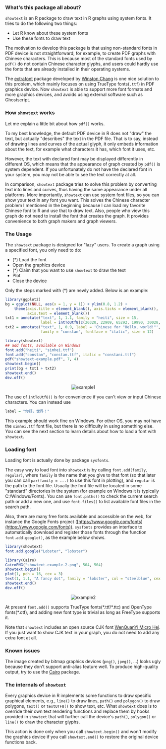 ### What's this package all about?
`showtext` is an R package to draw text in R graphs using system fonts.
It tries to do the following two things:

- Let R know about these system fonts
- Use these fonts to draw text

The motivation to develop this package is that using non-standard
fonts in PDF device is not straightforward, for example, to create PDF
graphs with Chinese characters. This is because most of the standard
fonts used by `pdf()` do not contain Chinese character glyphs, and
users could hardly use the fonts that are already installed
in their operating systems.

The [extrafont](https://github.com/wch/extrafont) package developed by
[Winston Chang](https://github.com/wch) is one nice solution to this problem,
which mainly focuses on using TrueType fonts(`.ttf`) in PDF graphics device.
Now `showtext` is able to support more font formats and more graphics devices,
and avoids using external software such as Ghostscript.

### How `showtext` works
Let me explain a little bit about how `pdf()` works.

To my best knowledge, the default PDF device in R does not "draw" the text,
but actually "describes" the text in the PDF file.
That is to say, instead of drawing lines and curves of the actual glyph,
it only embeds information about the text, for example what characters
it has, which font it uses, etc.

However, the text with declared font may be displayed differently in
different OS, which means that the appearance of graph created by `pdf()` is
system dependent. If you unfortunately do not have the declared font
in your system, you may not be able to see the text correctly at all. 

In comparison, `showtext` package tries to solve this problem by
converting text into lines and curves, thus having the same appearance
under all platforms. More importantly, `showtext` can use system font
files, so you can show your text in any font you want.
This solves the Chinese character problem I mentioned in the beginning
because I can load my favorite Chinese font to R and use that to draw
text. Also, people who view this graph do not need to install the font
that creates the graph. It provides convenience to both graph makers
and graph viewers.

### The Usage
The `showtext` package is designed for "lazy" users.
To create a graph using a specified font, you only need to do:

- (\*) Load the font
- Open the graphics device
- (\*) Claim that you want to use `showtext` to draw the text
- Plot
- Close the device

Only the steps marked with (\*) are newly added. Below is an example:

```r
library(ggplot2)
bg = ggplot(NULL, aes(x = 1, y = 1)) + ylim(0.8, 1.2) +
    theme(axis.title = element_blank(), axis.ticks = element_blank(),
          axis.text = element_blank())
txt1 = annotate("text", 1, 1.1, family = "heiti", size = 15,
                label = intToUtf8(c(20320, 22909, 65292, 19990, 30028, 65281)))
txt2 = annotate("text", 1, 0.9, label = 'Chinese for "Hello, world!"',
                family = "constan", fontface = "italic", size = 12)

library(showtext)
## add fonts, available on Windows
font.add("heiti", "simhei.ttf")
font.add("constan", "constan.ttf", italic = "constani.ttf")
pdf("showtext-example.pdf", 7, 4)
showtext.begin()
print(bg + txt1 + txt2)
showtext.end()
dev.off()
```

<div align="center">
  <img src="http://i.imgur.com/Z3r9sg2.png" alt="example1" />
</div>

The use of `intToUtf8()` is for convenience if you can't view or input
Chinese characters. You can instead use
```r
label = "你好，世界！"
```

This example should work fine on Windows. For other OS, you may not have
the `simhei.ttf` font file, but there is no difficulty in using something
else. You can see the next section to learn details about how to load
a font with `showtext`.

### Loading font
Loading font is actually done by package `sysfonts`.

The easy way to load font into `showtext` is by calling `font.add(family, regular)`,
where `family` is the name that you give to that font (so that later you can
call `par(family = ...)` to use this font in plotting), and `regular` is the
path to the font file. Usually the font file will be located in some "standard"
directories in the system (for example on Windows it is typically C:/Windows/Fonts).
You can use `font.paths()` to check the current search path or add a new one,
and use `font.files()` to list available font files in the search path.

Also, there are many free fonts available and accessible on the web, for instance
the Google Fonts project ([https://www.google.com/fonts](https://www.google.com/fonts)).
`sysfonts` provides an interface to automatically download and register those fonts
through the function `font.add.google()`, as the example below shows.

```r
library(showtext)
font.add.google("Lobster", "lobster")

library(Cairo)
CairoPNG("showtext-example-2.png", 504, 504)
showtext.begin()
plot(1, pch = 16, cex = 3)
text(1, 1.1, "A fancy dot", family = "lobster", col = "steelblue", cex = 3)
showtext.end()
dev.off()
```

<div align="center">
  <img src="http://i.imgur.com/pO87LFy.png" alt="example2" />
</div>

At present `font.add()` supports TrueType fonts(\*.ttf/\*.ttc) and
OpenType fonts(\*.otf), and adding new
font type is trivial as long as FreeType supports it.

Note that `showtext` includes an open source CJK font
[WenQuanYi Micro Hei](http://wenq.org/wqy2/index.cgi?MicroHei%28en%29).
If you just want to show CJK text in your graph, you do not need to add any
extra font at all.

### Known issues
The image created by bitmap graphics devices (`png()`, `jpeg()`, ...)
looks ugly because they don't support anti-alias feature well. To produce
high-quality output, try to use the
[Cairo](http://cran.r-project.org/web/packages/Cairo/index.html) package.

### The internals of `showtext`
Every graphics device in R implements some functions to draw specific graphical
elements, e.g., `line()` to draw lines, `path()` and `polygon()` to draw polygons,
`text()` or `textUTF8()` to show text, etc. What `showtext` does is to override
their own text rendering functions and replace them by hooks provided in `showtext`
that will further call the device's `path()`, `polygon()` or `line()` to draw the
character glyphs.

This action is done only when you call `showtext.begin()` and won't modify the
graphics device if you call `showtext.end()` to restore the original device functions back.

